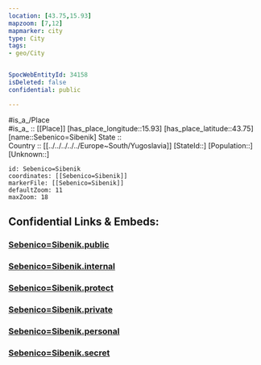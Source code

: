 ```yaml
---
location: [43.75,15.93] 
mapzoom: [7,12] 
mapmarker: city 
type: City
tags:
- geo/City


SpocWebEntityId: 34158
isDeleted: false
confidential: public

---
```

#is_a_/Place  
#is_a_ :: [[Place]] 
[has_place_longitude::15.93] 
[has_place_latitude::43.75] 
[name::Sebenico=Sibenik] 
State ::  
Country :: [[../../../../../Europe~South/Yugoslavia]] 
[StateId::] 
[Population::] 
[Unknown::] 


```leaflet
id: Sebenico=Sibenik
coordinates: [[Sebenico=Sibenik]] 
markerFile: [[Sebenico=Sibenik]] 
defaultZoom: 11 
maxZoom: 18
```


## Confidential Links & Embeds: 

### [Sebenico=Sibenik.public](/_public/\Earth\Continent\Europe\Europe~Central\Croatia\Counties\Šibensko-Kninska\CitySebenico=Sibenik.public.md) 

### [Sebenico=Sibenik.internal](/_internal/\Earth\Continent\Europe\Europe~Central\Croatia\Counties\Šibensko-Kninska\CitySebenico=Sibenik.internal.md) 

### [Sebenico=Sibenik.protect](/_protect/\Earth\Continent\Europe\Europe~Central\Croatia\Counties\Šibensko-Kninska\CitySebenico=Sibenik.protect.md) 

### [Sebenico=Sibenik.private](/_private/\Earth\Continent\Europe\Europe~Central\Croatia\Counties\Šibensko-Kninska\CitySebenico=Sibenik.private.md) 

### [Sebenico=Sibenik.personal](/_personal/\Earth\Continent\Europe\Europe~Central\Croatia\Counties\Šibensko-Kninska\CitySebenico=Sibenik.personal.md) 

### [Sebenico=Sibenik.secret](/_secret/\Earth\Continent\Europe\Europe~Central\Croatia\Counties\Šibensko-Kninska\CitySebenico=Sibenik.secret.md)

